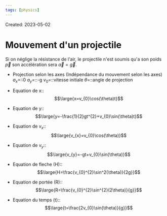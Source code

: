 ```yaml
---
tags: [physics] 
---
```

Created: 2023-05-02

# Mouvement d'un projectile
Si on néglige la résistance de l'air, le projectile n'est soumis qu'a son poids $\vec{p}$ son accélération sera $\vec{a}=\vec{g}$.

- Projection selon les axes (Indépendance du mouvement selon les axes)
$a_{x}$=::0
$a_{y}$=::-g
$v_{0}$=::vitesse initiale
$\theta$=::angle de projection

- Equation de x::$$\large{x=v_{0}\cos(\theta)t}$$
- Equation de y::$$\large{y=-\frac{1}{2}gt^{2}+v_{0}\sin(\theta)t}$$
- Equation de $v_{x}$:: $$\large{v_{x}=v_{0}\cos(\theta)}$$
- Equation de $v_{y}$:: $$\large{v_{y}=-gt+v_{0}\sin(\theta)}$$
- Equation de fleche (H):: $$\large{H=\frac{v_{0}^{2}\sin^2(\theta)}{2g}}$$
- Equation de portée (R):: $$\large{R=\frac{v_{0}^{2}\sin^{2}(2\theta)}{g}}$$
- Equation du temps (t):: $$\large{t=\frac{2v_{0}\sin(\theta)}{g}}$$